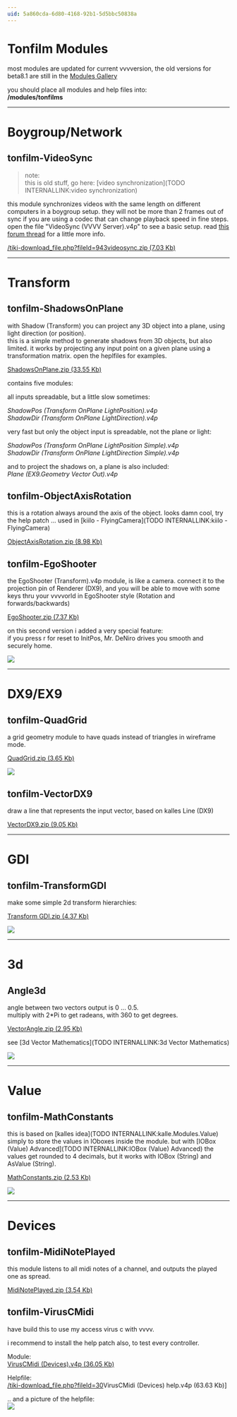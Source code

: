 ```yaml
---
uid: 5a860cda-6d80-4168-92b1-5d5bbc50838a
---
```


# Tonfilm Modules
most modules are updated for current vvvversion, the old versions for beta8.1 are still in the [Modules Gallery](https://vvvv.org/tiki-list_file_gallery.php?galleryId=1)   

you should place all modules and help files into:  
**/modules/tonfilms**  



---  
#  Boygroup/Network

##  tonfilm-VideoSync

>note:  
this is old stuff, go here: [video synchronization](TODO INTERNALLINK:video synchronization)  
  

this module synchronizes videos with the same length on different computers in a boygroup setup. they will not be more than 2 frames out of sync if you are using a codec that can change playback speed in fine steps. open the file "VideoSync (VVVV Server).v4p" to see a basic setup. read [this forum thread](https://vvvv.org/tiki-view_forum_thread.php?comments_parentId=12591&topics_threshold=0&topics_offset=4&topics_sort_mode=lastPost_desc&topics_find=&forumId=7) for a little more info.  

[/tiki-download_file.php?fileId=943videosync.zip (7.03 Kb)](https://vvvv.org/tiki-download_file.php?fileId=943videosync.zip (7.03 Kb))  

---  
#  Transform

##  tonfilm-ShadowsOnPlane
with Shadow (Transform) you can project any 3D object into a plane, using light direction (or position).  
this is a simple method to generate shadows from 3D objects, but also limited. it works by projecting any input point on a given plane using a transformation matrix. open the heplfiles for examples.  

[ShadowsOnPlane.zip (33.55 Kb)](https://vvvv.org/tiki-download_file.php?fileId=591)  

contains five modules:  

all inputs spreadable, but a little slow sometimes:  

*ShadowPos (Transform OnPlane LightPosition).v4p*  
*ShadowDir (Transform OnPlane LightDirection).v4p*  

very fast but only the object input is spreadable, not the plane or light:  

*ShadowPos (Transform OnPlane LightPosition Simple).v4p*  
*ShadowDir (Transform OnPlane LightDirection Simple).v4p*  

and to project the shadows on, a plane is also included:  
*Plane (EX9.Geometry Vector Out).v4p*  

##  tonfilm-ObjectAxisRotation
this is a rotation always around the axis of the object. looks damn cool, try the help patch ... used in [kiilo - FlyingCamera](TODO INTERNALLINK:kiilo - FlyingCamera)  

[ObjectAxisRotation.zip (8.98 Kb)](https://vvvv.org/tiki-download_file.php?fileId=590)  
 
##  tonfilm-EgoShooter
the EgoShooter (Transform).v4p module, is like a camera. connect it to the projection pin of Renderer (DX9), and you will be able to move with some keys thru your vvvvorld in EgoShooter style (Rotation and forwards/backwards)  

[EgoShooter.zip (7.37 Kb)](https://vvvv.org/tiki-download_file.php?fileId=594)  

on this second version i added a very special feature:  
if you press r for reset to InitPos, Mr. DeNiro drives you smooth and  
securely home.  

![](~/img/egoshootertransformhelp0.jpg "")  

---  
#  DX9/EX9

##  tonfilm-QuadGrid
a grid geometry module to have quads instead of triangles in wireframe mode.  

[QuadGrid.zip (3.65 Kb)](https://vvvv.org/tiki-download_file.php?fileId=1063)  

 ![](~/img/vertexshadertransforms2directxrenderer0.jpg "")

##  tonfilm-VectorDX9
draw a line that represents the input vector, based on kalles Line (DX9)  

[VectorDX9.zip (9.05 Kb)](https://vvvv.org/tiki-download_file.php?fileId=593)  

---  
#  GDI

##  tonfilm-TransformGDI
make some simple 2d transform hierarchies:  

[Transform GDI.zip (4.37 Kb)](https://vvvv.org/tiki-download_file.php?fileId=753)  

![](~/img/transformgdihelp.jpg "")  

---  
#  3d

##  Angle3d
angle between two vectors output is 0 ... 0.5.  
multiply with 2*Pi to get radeans, with 360 to get degrees.  

[VectorAngle.zip (2.95 Kb)](https://vvvv.org/tiki-download_file.php?fileId=592)  

see [3d Vector Mathematics](TODO INTERNALLINK:3d Vector Mathematics)  

![](~/img/angle3dvectorhelp.jpg "")  

---  
#  Value

##  tonfilm-MathConstants
this is based on [kalles idea](TODO INTERNALLINK:kalle.Modules.Value) simply to store the values in IOboxes inside the module. but with [IOBox (Value) Advanced](TODO INTERNALLINK:IOBox (Value) Advanced) the values get rounded to 4 decimals, but it works with <span class="node">IOBox (String)</span> and <span class="node">AsValue (String)</span>.  

[MathConstants.zip (2.53 Kb)](https://vvvv.org/tiki-download_file.php?fileId=318)  

![](~/img/mathconstantsvaluestoredandsendhelp.jpg "")  

---  
#  Devices

##  tonfilm-MidiNotePlayed
this module listens to all midi notes of a channel, and outputs the played one as spread.  

[MidiNotePlayed.zip (3.54 Kb)](https://vvvv.org/tiki-download_file.php?fileId=503)  

##  tonfilm-VirusCMidi
have build this to use my access virus c with vvvv.  

i recommend to install the help patch also, to test every controller.  

Module:  
[VirusCMidi (Devices).v4p (36.05 Kb)](https://vvvv.org/tiki-download_file.php?fileId=31)  


Helpfile:  
[/tiki-download_file.php?fileId=30](https://vvvv.org/tiki-download_file.php?fileId=30)VirusCMidi (Devices) help.v4p (63.63 Kb)]  

.. and a picture of the helpfile:  
![](~/img/viruscmidideviceshelp1_3.jpg "")